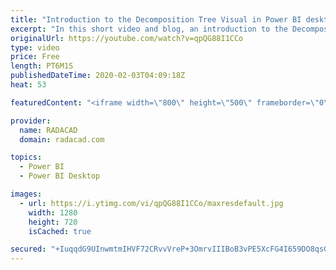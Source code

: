 ```yaml
---
title: "Introduction to the Decomposition Tree Visual in Power BI desktop"
excerpt: "In this short video and blog, an introduction to the Decomposition tree has been provided"
originalUrl: https://youtube.com/watch?v=qpQG88I1CCo
type: video
price: Free
length: PT6M1S
publishedDateTime: 2020-02-03T04:09:18Z
heat: 53

featuredContent: "<iframe width=\"800\" height=\"500\" frameborder=\"0\" src=\"https://www.youtube.com/embed/qpQG88I1CCo\" allow=\"accelerometer; autoplay; encrypted-media; gyroscope; picture-in-picture\" allowfullscreen></iframe>"

provider:
  name: RADACAD
  domain: radacad.com

topics:
  - Power BI
  - Power BI Desktop

images:
  - url: https://i.ytimg.com/vi/qpQG88I1CCo/maxresdefault.jpg
    width: 1280
    height: 720
    isCached: true

secured: "+IuqqdG9UInwmtmIHVF72CRvvVreP+3OmrvIIIBoB3vPE5XcFG4I659DO8qsGG0Nfg4qNEcHYCrjhm7TYyPbZY/QaJsJx4sCXA5v8Z+MgF4UKI7/ls2gnYDWV5GQ+PRCATabjWnyQ0CsRkfwGtpsiSOIlhkDKuulQbUyKyMyhyT/qIanwGokqJUeHKBuBEyFLbGd+3BQ7Jk7zpHIpKI1Ax/FgNWhkYzQZwicXm3/Rvl15Lczpg4y3SpyQszIS2Pl2Kp09tpNt7Orru3qM2W2t3RCMpWZK8WOkxHAmKmQ0+2E4A6iCYpigbMAXvHPDrIkQ0DAWyV0axWMvY6Mxt4lJr6rx+BU7D5tI3JNvlMbGOMFnlSxcxxKjP4DwG5n1JqiZOhdAIuvo867JmIdMus03Zj9sYggMPAF7bJJxMAqh2s=;JRaqtntdl6MuBu5Qudvk2A=="
---
```


